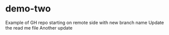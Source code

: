 # demo-two
Example of GH repo starting on remote side with new branch name
Update the read me file
Another update 


